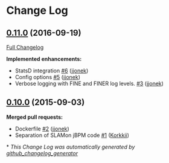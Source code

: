 # Change Log

## [0.11.0](https://github.com/SLAMon/slamon-jbpm/tree/0.11.0) (2016-09-19)
[Full Changelog](https://github.com/SLAMon/slamon-jbpm/compare/0.10.0...0.11.0)

**Implemented enhancements:**

- StatsD integration [\#6](https://github.com/SLAMon/slamon-jbpm/pull/6) ([jjonek](https://github.com/jjonek))
- Config options [\#5](https://github.com/SLAMon/slamon-jbpm/pull/5) ([jjonek](https://github.com/jjonek))
- Verbose logging with FINE and FINER log levels. [\#3](https://github.com/SLAMon/slamon-jbpm/pull/3) ([jjonek](https://github.com/jjonek))

## [0.10.0](https://github.com/SLAMon/slamon-jbpm/tree/0.10.0) (2015-09-03)
**Merged pull requests:**

- Dockerfile [\#2](https://github.com/SLAMon/slamon-jbpm/pull/2) ([jjonek](https://github.com/jjonek))
- Separation of SLAMon jBPM code [\#1](https://github.com/SLAMon/slamon-jbpm/pull/1) ([Korkkii](https://github.com/Korkkii))



\* *This Change Log was automatically generated by [github_changelog_generator](https://github.com/skywinder/Github-Changelog-Generator)*